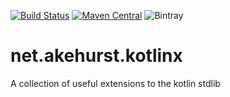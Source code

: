 [![Build Status](https://travis-ci.com/dhakehurst/net.akehurst.kotlinx.svg?branch=master)](https://travis-ci.com/dhakehurst/net.akehurst.kotlinx)
[![Maven Central](https://maven-badges.herokuapp.com/maven-central/net.akehurst.kotlinx/kotlinx-collections/badge.svg)](https://maven-badges.herokuapp.com/maven-central/net.akehurst.kotlinx/kotlinx-collections)
![Bintray](https://img.shields.io/bintray/v/dhakehurst/maven/net.akehurst.kotlinx.svg)

# net.akehurst.kotlinx

A collection of useful extensions to the kotlin stdlib
